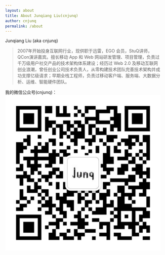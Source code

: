 ```yaml
---
layout: about
title: About Junqiang Liu(cnjunq)
author: cnjunq
permalink: /about
---
```


Junqiang Liu (aka cnjunq)

> 2007年开始投身互联网行业，现供职于迅雷，EGO 会员，StuQ讲师，QCon演讲嘉宾。擅长移动 App 和 Web 网站研发管理、项目管理，负责过千万级用户社交产品的技术架构体系建设；经历过 Web 2.0 及移动互联网创业浪潮，曾任创业公司技术负责人，从零构建技术团队完善技术架构并成功支撑亿级请求；早期全栈工程师，负责过移动客户端、服务端、大数据分析、运维、智能硬件团队。

我的微信公众号(cnjunq)：
![cnjunq微信公众账号二维码](images/cnjunq_wechat_qrcode.jpg)
